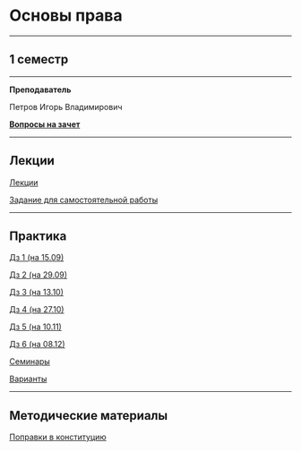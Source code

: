 # Основы права
____________
## 1 семестр
___________
**Преподаватель**

Петров Игорь Владимирович

[**Вопросы на зачет**](../Files/LawBasics/VOPROSY_PO_PRAVU_ZAChYoT.docx)
_________
## Лекции

[Лекции](../Files/LawBasics/Osnovy_prava_Lekcii.pdf)

[Задание для самостоятельной работы](../Files/LawBasics/Право%20задание%20для%20самостоятельной%20работы.png)
_________
## Практика

[Дз 1 (на 15.09)](../Files/LawBasics/Право%20дз%201.png)

[Дз 2 (на 29.09)](../Files/LawBasics/Право%20дз%202.png)

[Дз 3 (на 13.10)](../Files/LawBasics/Право%20дз%203.png)

[Дз 4 (на 27.10)](../Files/LawBasics/Право%20дз%204.jpg)

[Дз 5 (на 10.11)](../Files/LawBasics/Право%20дз%205.png)

[Дз 6 (на 08.12)](../Files/LawBasics/Право%20дз%206.png)

[Семинары](../Files/LawBasics/Osnovy_prava_Seminary.pdf)

[Варианты](../Files/Documents/GroupList_1_sem.md)
___________
## Методические материалы

[Поправки в конституцию](../Files/LawBasics/Поправки%20в%20Конституцию.pdf)

